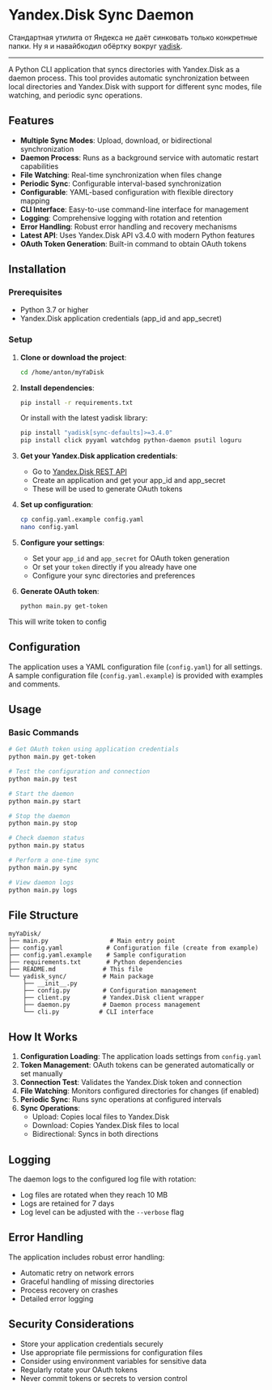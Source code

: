 # Yandex.Disk Sync Daemon

Стандартная утилита от Яндекса не даёт синковать только конкретные папки. Ну я и навайбкодил обёртку вокруг [yadisk](https://github.com/ivknv/yadisk).

---

A Python CLI application that syncs directories with Yandex.Disk as a daemon process. This tool provides automatic synchronization between local directories and Yandex.Disk with support for different sync modes, file watching, and periodic sync operations.

## Features

- **Multiple Sync Modes**: Upload, download, or bidirectional synchronization
- **Daemon Process**: Runs as a background service with automatic restart capabilities
- **File Watching**: Real-time synchronization when files change
- **Periodic Sync**: Configurable interval-based synchronization
- **Configurable**: YAML-based configuration with flexible directory mapping
- **CLI Interface**: Easy-to-use command-line interface for management
- **Logging**: Comprehensive logging with rotation and retention
- **Error Handling**: Robust error handling and recovery mechanisms
- **Latest API**: Uses Yandex.Disk API v3.4.0 with modern Python features
- **OAuth Token Generation**: Built-in command to obtain OAuth tokens

## Installation

### Prerequisites

- Python 3.7 or higher
- Yandex.Disk application credentials (app_id and app_secret)

### Setup

1. **Clone or download the project**:

   ```bash
   cd /home/anton/myYaDisk
   ```

2. **Install dependencies**:

   ```bash
   pip install -r requirements.txt
   ```

   Or install with the latest yadisk library:

   ```bash
   pip install "yadisk[sync-defaults]>=3.4.0"
   pip install click pyyaml watchdog python-daemon psutil loguru
   ```

3. **Get your Yandex.Disk application credentials**:
   - Go to [Yandex.Disk REST API](https://yandex.ru/dev/disk/rest/)
   - Create an application and get your app_id and app_secret
   - These will be used to generate OAuth tokens

4. **Set up configuration**:

   ```bash
   cp config.yaml.example config.yaml
   nano config.yaml
   ```

5. **Configure your settings**:
   - Set your `app_id` and `app_secret` for OAuth token generation
   - Or set your `token` directly if you already have one
   - Configure your sync directories and preferences

6. **Generate OAuth token**:

   ```bash
   python main.py get-token
   ```

This will write token to config

## Configuration

The application uses a YAML configuration file (`config.yaml`) for all settings. A sample configuration file (`config.yaml.example`) is provided with examples and comments.


## Usage

### Basic Commands

```bash
# Get OAuth token using application credentials
python main.py get-token

# Test the configuration and connection
python main.py test

# Start the daemon
python main.py start

# Stop the daemon
python main.py stop

# Check daemon status
python main.py status

# Perform a one-time sync
python main.py sync

# View daemon logs
python main.py logs
```

## File Structure

```ls
myYaDisk/
├── main.py                 # Main entry point
├── config.yaml            # Configuration file (create from example)
├── config.yaml.example    # Sample configuration
├── requirements.txt       # Python dependencies
├── README.md             # This file
└── yadisk_sync/          # Main package
    ├── __init__.py
    ├── config.py         # Configuration management
    ├── client.py         # Yandex.Disk client wrapper
    ├── daemon.py         # Daemon process management
    └── cli.py           # CLI interface
```

## How It Works

1. **Configuration Loading**: The application loads settings from `config.yaml`
2. **Token Management**: OAuth tokens can be generated automatically or set manually
3. **Connection Test**: Validates the Yandex.Disk token and connection
4. **File Watching**: Monitors configured directories for changes (if enabled)
5. **Periodic Sync**: Runs sync operations at configured intervals
6. **Sync Operations**:
   - Upload: Copies local files to Yandex.Disk
   - Download: Copies Yandex.Disk files to local
   - Bidirectional: Syncs in both directions

## Logging

The daemon logs to the configured log file with rotation:

- Log files are rotated when they reach 10 MB
- Logs are retained for 7 days
- Log level can be adjusted with the `--verbose` flag

## Error Handling

The application includes robust error handling:

- Automatic retry on network errors
- Graceful handling of missing directories
- Process recovery on crashes
- Detailed error logging

## Security Considerations

- Store your application credentials securely
- Use appropriate file permissions for configuration files
- Consider using environment variables for sensitive data
- Regularly rotate your OAuth tokens
- Never commit tokens or secrets to version control
